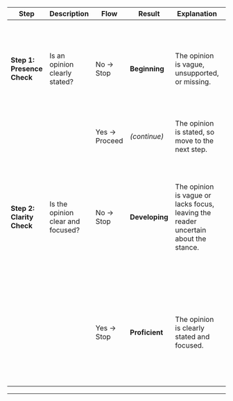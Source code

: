 | **Step**                | **Description**                                 | **Flow**       | **Result**    | **Explanation**                                                                                           | **Examples**                                                                                                         | **Justification**                                                                                                                           |
|-------------------------|-------------------------------------------------|---------------|--------------|-----------------------------------------------------------------------------------------------------------|----------------------------------------------------------------------------------------------------------------------|---------------------------------------------------------------------------------------------------------------------------------------------|
| **Step 1: Presence Check** | Is an opinion clearly stated?                     | No → Stop      | **Beginning** | The opinion is vague, unsupported, or missing.                                                             | **Prompt**: "Which pet is better, a dog or a cat?"<br/>**SOP**: "Dogs and cats are animals."                        | The statement is factual but does not express an opinion or preference.                                                                    |
|                         |                                                 | Yes → Proceed  | *(continue)*  | The opinion is stated, so move to the next step.                                                           | -                                                                                                                    | -                                                                                                                                           |
| **Step 2: Clarity Check** | Is the opinion clear and focused?                 | No → Stop      | **Developing**| The opinion is vague or lacks focus, leaving the reader uncertain about the stance.                        | **Prompt**: "Which pet is better, a dog or a cat?"<br/>**SOP**: "Cats are good pets."                               | A general statement that cats are “good” does not confirm a clear comparison or preference over dogs, so the stance remains ambiguous.     |
|                         |                                                 | Yes → Stop     | **Proficient**| The opinion is clearly stated and focused.                                                                 | **Prompt**: "Which pet is better, a dog or a cat?"<br/>**SOP**: "I think dogs are better than cats."                | The statement clearly compares dogs to cats and takes a definite stance, which is appropriate for Grade 3-5.                               |

---

